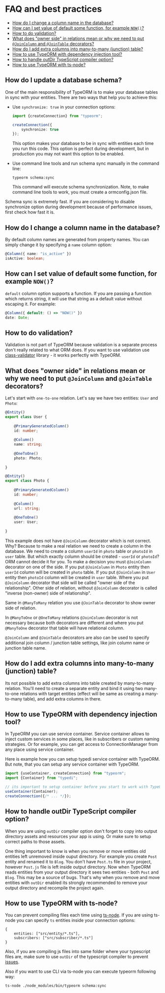 # FAQ and best practices

* [How do I change a column name in the database?](#how-do-i-change-a-column-name-in-the-database)
* [How can I set value of default some function, for example `NOW()`?](#how-can-i-set-value-of-default-some-function,-for-example-now)
* [How to do validation?](#how-to-do-validation)
* [What does "owner side" in relations mean or why we need to put `@JoinColumn` and `@JoinTable` decorators?](#what-does-owner-side-in-relations-mean-or-why-we-need-to-put-joincolumn-and-jointable-decorators)
* [How do I add extra columns into many-to-many (junction) table?](how-do-i-add-extra-columns-into-many-to-many-junction-table)
* [How to use TypeORM with dependency injection tool?](#how-to-use-typeorm-with-dependency-injection-tool)
* [How to handle outDir TypeScript compiler option?](#how-to-handle-outdir-typescript-compiler-option)
* [How to use TypeORM with ts-node?](#how-to-use-typeorm-with-ts-node)


## How do I update a database schema?

One of the main responsibility of TypeORM is to make your database tables in sync with your entities.
There are two ways that help you to achieve this:

* Use `synchronize: true` in your connection options:
    
    ```typescript
    import {createConnection} from "typeorm";
    
    createConnection({
        synchronize: true
    });
    ```

    This option makes your database to be in sync with entities each time you run this code. 
    This option is perfect during development, but in production you may not want this option to be enabled.

* Use command line tools and run schema sync manually in the command line:
    
    ```
    typeorm schema:sync
    ```
    
    This command will execute schema synchronization. 
    Note, to make command line tools to work, you must create a ormconfig.json file.

Schema sync is extremely fast. 
If you are considering to disable synchronize option during development because of performance issues, 
first check how fast it is.

## How do I change a column name in the database?

By default column names are generated from property names.
You can simply change it by specifying a `name` column option:

```typescript
@Column({ name: "is_active" })
isActive: boolean;
```

## How can I set value of default some function, for example `NOW()`?

`default` column option supports a function. 
If you are passing a function which returns string,
it will use that string as a default value without escaping it.
For example: 

```typescript
@Column({ default: () => "NOW()" })
date: Date;
```

## How to do validation?

Validation is not part of TypeORM because validation is a separate process
don't really related to what ORM does.
If you want to use validation use [class-validator](https://github.com/pleerock/class-validator) library - it works perfectly with TypeORM.
## What does "owner side" in relations mean or why we need to put `@JoinColumn` and `@JoinTable` decorators?

Let's start with `one-to-one` relation.
Let's say we have two entities: `User` and `Photo`:

```typescript
@Entity()
export class User {
    
    @PrimaryGeneratedColumn()
    id: number;
    
    @Column()
    name: string;
    
    @OneToOne()
    photo: Photo;
    
}
```

```typescript
@Entity()
export class Photo {
    
    @PrimaryGeneratedColumn()
    id: number;
    
    @Column()
    url: string;
    
    @OneToOne()
    user: User;
    
}
```

This example does not have `@JoinColumn` decorator which is not correct.
Why? Because to make a real relation we need to create a column in the database.
We need to create a column `userId` in `photo` table or `photoId` in `user` table.
But which exactly column should be created - `userId` or `photoId`?
ORM cannot decide it for you. 
To make a decision you must `@JoinColumn` decorator on one of the side.
If you put `@JoinColumn` in `Photo` entity then `userId` column will be created in `photo` table.
If you put `@JoinColumn` in `User` entity then `photoId` column will be created in `user` table.
Where you put `@JoinColumn` decorator that side will be called "owner side of the relationship".
Other side of relation, without `@JoinColumn` decorator is called "inverse (non-owner) side of relationship".

Same in `@ManyToMany` relation you use `@JoinTable` decorator to show owner side of relation.

In `@ManyToOne` or `@OneToMany` relations `@JoinColumn` decorator is not necessary because 
both decorators are different and where you put `@ManyToOne` decorator that table will have relational column. 

`@JoinColumn` and `@JoinTable` decorators are also can be used to specify additional
join column / junction table settings, like join column name or junction table name. 

## How do I add extra columns into many-to-many (junction) table?

Its not possible to add extra columns into table created by many-to-many relation.
You'll need to create a separate entity and bind it using two many-to-one relations with target entities
(effect will be same as creating a many-to-many table), 
and add extra columns in there.

## How to use TypeORM with dependency injection tool?

In TypeORM you can use service container. Service container allows to inject custom services in some places, like in subscribers or custom naming strategies. Or for example, you can get access to ConnectionManager from any place using service container.

Here is example how you can setup typedi service container with TypeORM. But note, that you can setup any service container with TypeORM.

```typescript
import {useContainer, createConnection} from "typeorm";
import {Container} from "typedi";

// its important to setup container before you start to work with TypeORM
useContainer(Container);
createConnection({/* ... */});
```

## How to handle outDir TypeScript compiler option?

When you are using `outDir` compiler option don't forget to copy into output directory assets and resources your app is using.
Or make sure to setup correct paths to those assets.

One thing important to know is when you remove or move entities old entities left unremoved inside ouput directory.
For example you create `Post` entity and renamed it to `Blog`.
You don't have `Post.ts` file in your project, however `Post.js` file is left inside output directory.
Now when TypeORM reads entities from your output directory it sees two entities - both `Post` and `Blog`.
This may be  a source of bugs. 
That's why when you remove and move entities with `outDir` enabled its strongly recommended to remove your output directory and recompile the project again. 

## How to use TypeORM with ts-node?

You can prevent compiling files each time using [ts-node](https://github.com/TypeStrong/ts-node).
If you are using ts-node you can specify `ts` entities inside your connection options:

```
{
    entities: ["src/entity/*.ts"],
    subscribers: ["src/subscriber/*.ts"]
}
```

Also, if you are compiling js files into same folder where your typescript files are, 
make sure to use `outDir` of the typescript compiler to prevent 
[issues](https://github.com/TypeStrong/ts-node/issues/432). 

Also if you want to use CLI via ts-node you can execute typeorm following way:

```
ts-node ./node_modules/bin/typeorm schema:sync
```